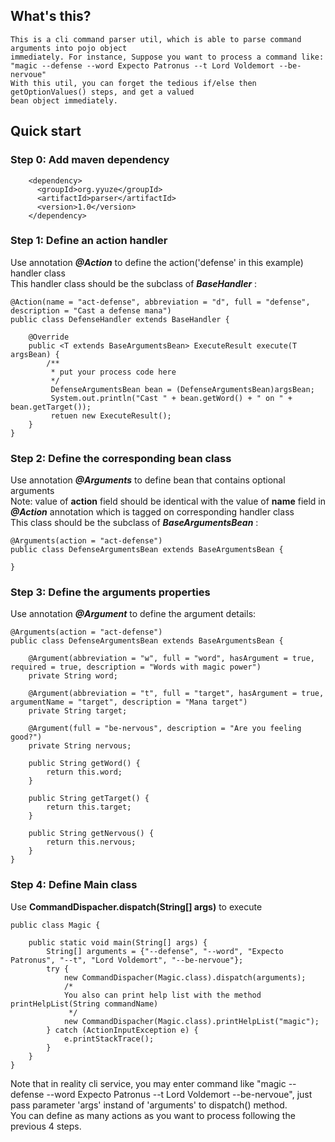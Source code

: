 ## What's this?
    This is a cli command parser util, which is able to parse command arguments into pojo object  
    immediately. For instance, Suppose you want to process a command like:   
    "magic --defense --word Expecto Patronus --t Lord Voldemort --be-nervoue"
    With this util, you can forget the tedious if/else then getOptionValues() steps, and get a valued
    bean object immediately.
## Quick start
### Step 0: Add maven dependency 
```
    <dependency>
      <groupId>org.yyuze</groupId>
      <artifactId>parser</artifactId>
      <version>1.0</version>
    </dependency>
```
### Step 1: Define an action handler
Use annotation ***@Action*** to define the action('defense' in this example) handler class  
This handler class should be the subclass of ***BaseHandler*** :
```
@Action(name = "act-defense", abbreviation = "d", full = "defense", description = "Cast a defense mana")
public class DefenseHandler extends BaseHandler {

    @Override
    public <T extends BaseArgumentsBean> ExecuteResult execute(T argsBean) {
        /**
         * put your process code here
         */
         DefenseArgumentsBean bean = (DefenseArgumentsBean)argsBean;
         System.out.println("Cast " + bean.getWord() + " on " + bean.getTarget());
         retuen new ExecuteResult();
    }
}
```
### Step 2: Define the corresponding bean class
Use annotation ***@Arguments*** to define bean that contains optional arguments  
Note: value of **action** field should be identical with the value of **name** field in ***@Action*** annotation which is tagged on corresponding handler class  
This class should be the subclass of ***BaseArgumentsBean*** :
```
@Arguments(action = "act-defense")
public class DefenseArgumentsBean extends BaseArgumentsBean {

}
```
### Step 3: Define the arguments properties
Use annotation ***@Argument*** to define the argument details: 
```
@Arguments(action = "act-defense")
public class DefenseArgumentsBean extends BaseArgumentsBean {

    @Argument(abbreviation = "w", full = "word", hasArgument = true, required = true, description = "Words with magic power")
    private String word;
    
    @Argument(abbreviation = "t", full = "target", hasArgument = true, argumentName = "target", description = "Mana target")
    private String target;

    @Argument(full = "be-nervous", description = "Are you feeling good?")
    private String nervous;
    
    public String getWord() {
        return this.word;
    }

    public String getTarget() {
        return this.target;
    }

    public String getNervous() {
        return this.nervous;
    }
}
```
### Step 4: Define Main class
Use **CommandDispacher.dispatch(String[] args)** to execute
```
public class Magic {

    public static void main(String[] args) {
        String[] arguments = {"--defense", "--word", "Expecto Patronus", "--t", "Lord Voldemort", "--be-nervoue"};
        try {
            new CommandDispacher(Magic.class).dispatch(arguments);
            /*
            You also can print help list with the method printHelpList(String commandName)
             */
            new CommandDispacher(Magic.class).printHelpList("magic");
        } catch (ActionInputException e) {
            e.printStackTrace();
        }
    }
}
```
Note that in reality cli service, you may enter command like "magic --defense --word Expecto Patronus --t Lord Voldemort --be-nervoue", just pass parameter 'args' instand of 'arguments' to dispatch() method.   
You can define as many actions as you want to process following the previous 4 steps.
